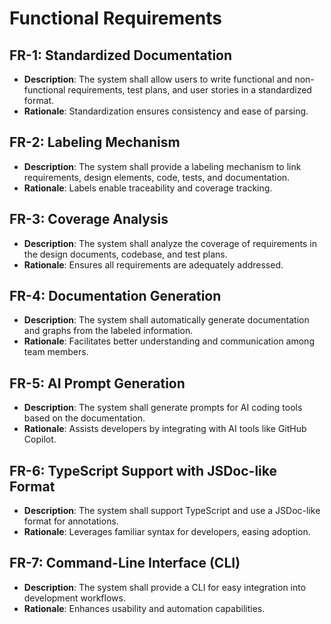 # Functional Requirements

## FR-1: Standardized Documentation

- **Description**: The system shall allow users to write functional and non-functional requirements, test plans, and user stories in a standardized format.
- **Rationale**: Standardization ensures consistency and ease of parsing.

## FR-2: Labeling Mechanism

- **Description**: The system shall provide a labeling mechanism to link requirements, design elements, code, tests, and documentation.
- **Rationale**: Labels enable traceability and coverage tracking.

## FR-3: Coverage Analysis

- **Description**: The system shall analyze the coverage of requirements in the design documents, codebase, and test plans.
- **Rationale**: Ensures all requirements are adequately addressed.

## FR-4: Documentation Generation

- **Description**: The system shall automatically generate documentation and graphs from the labeled information.
- **Rationale**: Facilitates better understanding and communication among team members.

## FR-5: AI Prompt Generation

- **Description**: The system shall generate prompts for AI coding tools based on the documentation.
- **Rationale**: Assists developers by integrating with AI tools like GitHub Copilot.

## FR-6: TypeScript Support with JSDoc-like Format

- **Description**: The system shall support TypeScript and use a JSDoc-like format for annotations.
- **Rationale**: Leverages familiar syntax for developers, easing adoption.

## FR-7: Command-Line Interface (CLI)

- **Description**: The system shall provide a CLI for easy integration into development workflows.
- **Rationale**: Enhances usability and automation capabilities.


